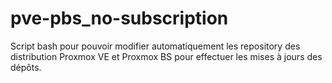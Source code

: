 # pve-pbs_no-subscription
Script bash pour pouvoir modifier automatiquement les repository des distribution Proxmox VE et Proxmox BS pour effectuer les mises à jours des dépôts.
